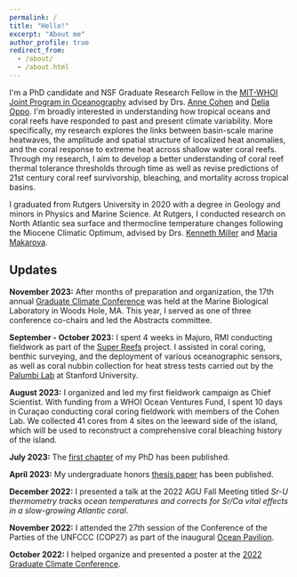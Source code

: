```yaml
---
permalink: /
title: "Hello!"
excerpt: "About me"
author_profile: true
redirect_from: 
  - /about/
  - /about.html
---
```


I'm a PhD candidate and NSF Graduate Research Fellow in the [MIT-WHOI Joint Program in Oceanography](https://mit.whoi.edu/) advised by Drs. [Anne Cohen](https://www2.whoi.edu/site/cohenlab/) and [Delia Oppo](https://www2.whoi.edu/staff/doppo/). I'm broadly interested in understanding how tropical oceans and coral reefs have responded to past and present climate variability. More specifically, my research explores the links between basin-scale marine heatwaves, the amplitude and spatial structure of localized heat anomalies, and the coral response to extreme heat across shallow water coral reefs. Through my research, I aim to develop a better understanding of coral reef thermal tolerance thresholds through time as well as revise predictions of 21st century coral reef survivorship, bleaching, and mortality across tropical basins.

I graduated from Rutgers University in 2020 with a degree in Geology and minors in Physics and Marine Science. At Rutgers, I conducted research on North Atlantic sea surface and thermocline temperature changes following the Miocene Climatic Optimum, advised by Drs. [Kenneth Miller](https://geology.rutgers.edu/people-directory/19-faculty/242-kenneth-g-miller) and [Maria Makarova](https://www.linkedin.com/in/maria-makarova-16741360).


Updates
------
**November 2023:** After months of preparation and organization, the 17th annual [Graduate Climate Conference](https://graduateclimateconference.github.io/) was held at the Marine Biological Laboratory in Woods Hole, MA. This year, I served as one of three conference co-chairs and led the Abstracts committee.

**September - October 2023:** I spent 4 weeks in Majuro, RMI conducting fieldwork as part of the [Super Reefs](https://superreefs.whoi.edu/) project. I assisted in coral coring, benthic surveying, and the deployment of various oceanographic sensors, as well as coral nubbin collection for heat stress tests carried out by the [Palumbi Lab](https://palumbilab.stanford.edu/) at Stanford University.

**August 2023:** I organized and led my first fieldwork campaign as Chief Scientist. With funding from a WHOI Ocean Ventures Fund, I spent 10 days in Curaçao conducting coral coring fieldwork with members of the Cohen Lab. We collected 41 cores from 4 sites on the leeward side of the island, which will be used to reconstruct a comprehensive coral bleaching history of the island.

**July 2023:** The [first chapter](https://doi.org/10.1029/2022PA004541) of my PhD has been published.

**April 2023:** My undergraduate honors [thesis paper](https://doi.org/10.2113/gsjfr.53.2.143) has been published.

**December 2022:** I presented a talk at the 2022 AGU Fall Meeting titled _Sr-U thermometry tracks ocean temperatures and corrects for Sr/Ca vital effects in a slow-growing Atlantic coral_.

**November 2022:** I attended the 27th session of the Conference of the Parties of the UNFCCC (COP27) as part of the inaugural [Ocean Pavilion](https://oceanpavilion-cop.org/).

**October 2022:** I helped organize and presented a poster at the [2022 Graduate Climate Conference](https://graduateclimateconference.github.io/).

